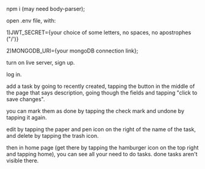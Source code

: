 npm i (may need body-parser);

open .env file, with:

1)JWT_SECRET={your choice of some letters, no spaces, no apostrophes ("/')}

2)MONGODB_URI={your mongoDB connection link};

turn on live server, sign up.

log in.

add a task by going to recently created, tapping the button in the middle of the page that says description, going though the fields and tapping "click to save changes".

you can mark them as done by tapping the check mark and undone by tapping it again.

edit by tapping the paper and pen icon on the right of the name of the task, and delete by tapping the trash icon.

then in home page (get there by tapping the hamburger icon on the top right and tapping home), you can see all your need to do tasks.
done tasks aren't visible there.